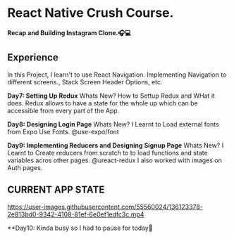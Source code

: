 # React Native Crush Course. 

**Recap and Building Instagram Clone.🎧💻**

## Experience
In this Project, I learn't to use React Navigation.
Implementing Navigation to different screens., Stack Screen Header Options, etc.

**Day7: Setting Up Redux**
Whats New? How to Settup Redux and WHat it does.
Redux allows to have a state for the whole up which can be accessible from every part of the App.

**Day8: Designing Login Page**
Whats New? I Learnt to Load external fonts from Expo Use Fonts. @use-expo/font

**Day9: Implementing Reducers and Designing Signup Page**
Whats New? I Learnt to Create reducers from scratch to to load functions and state variables acros other pages. @ureact-redux
I also worked with images on Auth pages.

## CURRENT APP STATE


https://user-images.githubusercontent.com/55560024/136123378-2e813bd0-9342-4108-81ef-6e0ef1edfc3c.mp4

**Day10: Kinda busy so I had to pause for today🥺

